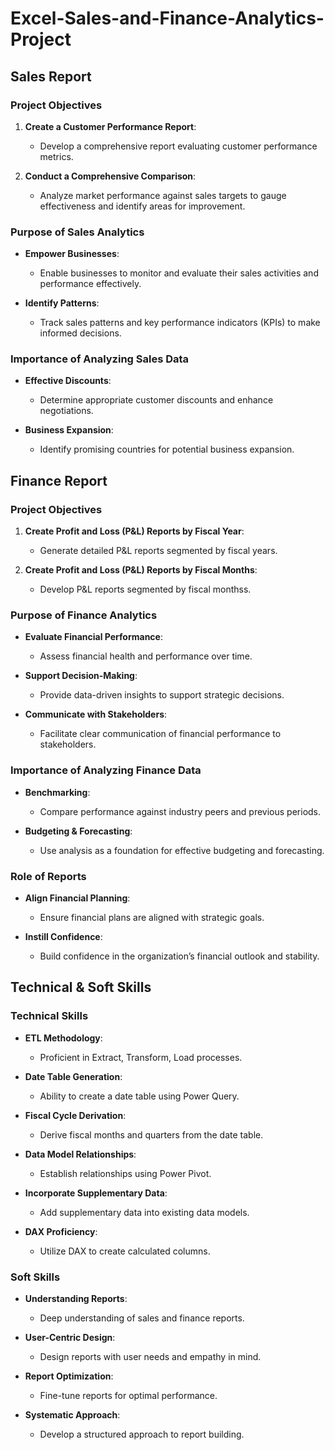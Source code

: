 # Excel-Sales-and-Finance-Analytics-Project

## Sales Report

### Project Objectives

1. **Create a Customer Performance Report**:
   - Develop a comprehensive report evaluating customer performance metrics.

2. **Conduct a Comprehensive Comparison**:
   - Analyze market performance against sales targets to gauge effectiveness and identify areas for improvement.

### Purpose of Sales Analytics

- **Empower Businesses**:
  - Enable businesses to monitor and evaluate their sales activities and performance effectively.

- **Identify Patterns**:
  - Track sales patterns and key performance indicators (KPIs) to make informed decisions.

### Importance of Analyzing Sales Data

- **Effective Discounts**:
  - Determine appropriate customer discounts and enhance negotiations.

- **Business Expansion**:
  - Identify promising countries for potential business expansion.

## Finance Report

### Project Objectives

1. **Create Profit and Loss (P&L) Reports by Fiscal Year**:
   - Generate detailed P&L reports segmented by fiscal years.

2. **Create Profit and Loss (P&L) Reports by Fiscal Months**:
   - Develop P&L reports segmented by fiscal monthss.

### Purpose of Finance Analytics

- **Evaluate Financial Performance**:
  - Assess financial health and performance over time.

- **Support Decision-Making**:
  - Provide data-driven insights to support strategic decisions.

- **Communicate with Stakeholders**:
  - Facilitate clear communication of financial performance to stakeholders.

### Importance of Analyzing Finance Data

- **Benchmarking**:
  - Compare performance against industry peers and previous periods.

- **Budgeting & Forecasting**:
  - Use analysis as a foundation for effective budgeting and forecasting.

### Role of Reports

- **Align Financial Planning**:
  - Ensure financial plans are aligned with strategic goals.

- **Instill Confidence**:
  - Build confidence in the organization’s financial outlook and stability.

## Technical & Soft Skills

### Technical Skills

- **ETL Methodology**:
  - Proficient in Extract, Transform, Load processes.

- **Date Table Generation**:
  - Ability to create a date table using Power Query.

- **Fiscal Cycle Derivation**:
  - Derive fiscal months and quarters from the date table.

- **Data Model Relationships**:
  - Establish relationships using Power Pivot.

- **Incorporate Supplementary Data**:
  - Add supplementary data into existing data models.

- **DAX Proficiency**:
  - Utilize DAX to create calculated columns.

### Soft Skills

- **Understanding Reports**:
  - Deep understanding of sales and finance reports.

- **User-Centric Design**:
  - Design reports with user needs and empathy in mind.

- **Report Optimization**:
  - Fine-tune reports for optimal performance.

- **Systematic Approach**:
  - Develop a structured approach to report building.

